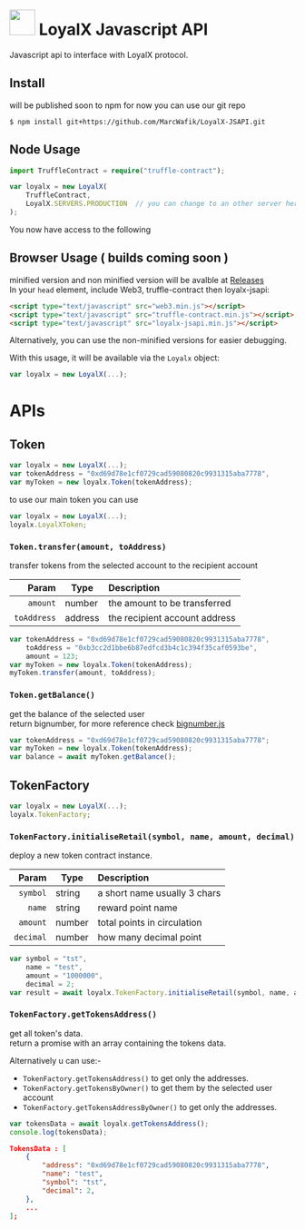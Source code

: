 
<img src="http://l0yalx.io/uploads/MusicKings_logo%202-nji.png" height="45px"/> LoyalX Javascript API
=========================================================================================

Javascript api to interface with LoyalX protocol.

## Install

will be published soon to npm for now you can use our git repo

```
$ npm install git+https://github.com/MarcWafik/LoyalX-JSAPI.git
```

## Node Usage

```typescript
import TruffleContract = require("truffle-contract");

var loyalx = new LoyalX(
    TruffleContract,
    LoyalX.SERVERS.PRODUCTION  // you can change to an other server here exm: LoyalX.SERVERS.LOCALHOST
);
```
You now have access to the following 

## Browser Usage ( builds coming soon )

minified version and non minified version will be avalble at [Releases](https://github.com/MarcWafik/LoyalX-JSAPI/releases)   
In your `head` element, include Web3, truffle-contract then loyalx-jsapi:

```html
<script type="text/javascript" src="web3.min.js"></script>
<script type="text/javascript" src="truffle-contract.min.js"></script>
<script type="text/javascript" src="loyalx-jsapi.min.js"></script>
```

Alternatively, you can use the non-minified versions for easier debugging.

With this usage, it will be available via the `Loyalx` object:

```javascript
var loyalx = new LoyalX(...);
```






# APIs




## Token

```javascript
var loyalx = new LoyalX(...);
var tokenAddress = "0xd69d78e1cf0729cad59080820c9931315aba7778",
var myToken = new loyalx.Token(tokenAddress);
```

to use our main token you can use

```javascript
var loyalx = new LoyalX(...);
loyalx.LoyalXToken;
```

### `Token.transfer(amount, toAddress)`

transfer tokens from the selected account to the recipient account   

Param       | Type    | Description
-----------:|---------| :-----------------------------
`amount`    | number  | the amount to be transferred   
`toAddress` | address |the recipient account address   

```javascript
var tokenAddress = "0xd69d78e1cf0729cad59080820c9931315aba7778",
    toAddress = "0xb3cc2d1bbe6b87edfcd3b4c1c394f35caf0593be",
    amount = 123;
var myToken = new loyalx.Token(tokenAddress);
myToken.transfer(amount, toAddress);
```

### `Token.getBalance()`

get the balance of the selected user   
return bignumber, for more reference check [bignumber.js](https://github.com/MikeMcl/bignumber.js/) 

```javascript
var tokenAddress = "0xd69d78e1cf0729cad59080820c9931315aba7778";
var myToken = new loyalx.Token(tokenAddress);
var balance = await myToken.getBalance();
```










## TokenFactory

```javascript
var loyalx = new LoyalX(...);
loyalx.TokenFactory;
```

### `TokenFactory.initialiseRetail(symbol, name, amount, decimal)`

deploy a new token contract instance.   

Param     | Type   | Description
---------:|--------| :-----------------------------
`symbol`  | string |  a short name usually 3 chars   
`name`    | string |  reward point name   
`amount`  | number |  total points in circulation  
`decimal` | number |  how many decimal point  

```javascript
var symbol = "tst",
    name = "test",
    amount = "1000000",
    decimal = 2;
var result = await loyalx.TokenFactory.initialiseRetail(symbol, name, amount, decimal);
```

### `TokenFactory.getTokensAddress()`

get all token's data.   
return a promise with an array containing the tokens data.   

Alternatively u can use:-
* `TokenFactory.getTokensAddress()` to get only the addresses.   
* `TokenFactory.getTokensByOwner()` to get them by the selected user account
* `TokenFactory.getTokensAddressByOwner()` to get only the addresses.  

```javascript
var tokensData = await loyalx.getTokensAddress();
console.log(tokensData);
```

```json
TokensData : [
    {
        "address": "0xd69d78e1cf0729cad59080820c9931315aba7778",
        "name": "test",
        "symbol": "tst",
        "decimal": 2,
    },
    ...
];
```
